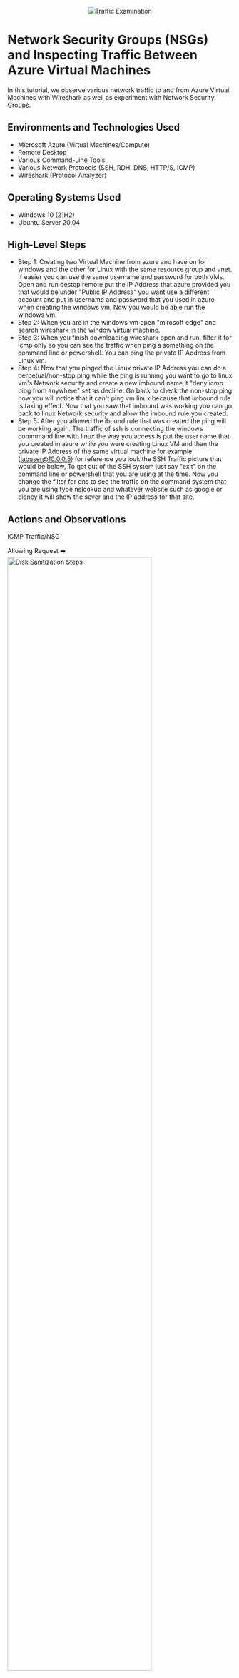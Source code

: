 <p align="center">
<img src="https://i.imgur.com/Ua7udoS.png" alt="Traffic Examination"/>
</p>

<h1>Network Security Groups (NSGs) and Inspecting Traffic Between Azure Virtual Machines</h1>
In this tutorial, we observe various network traffic to and from Azure Virtual Machines with Wireshark as well as experiment with Network Security Groups. <br />




<h2>Environments and Technologies Used</h2>

- Microsoft Azure (Virtual Machines/Compute)
- Remote Desktop
- Various Command-Line Tools
- Various Network Protocols (SSH, RDH, DNS, HTTP/S, ICMP)
- Wireshark (Protocol Analyzer)

<h2>Operating Systems Used </h2>

- Windows 10 (21H2)
- Ubuntu Server 20.04

<h2>High-Level Steps</h2>

- Step 1: Creating two Virtual Machine from azure and have on for windows and the other for Linux with the same resource group and vnet. If easier you can use the same username and password for both VMs. Open and run destop remote put the IP Address that azure provided you that would be under "Public IP Address" you want use a different account and put in username and password that you used in azure when creating the windows vm, Now you would be able run the windows vm. 
- Step 2: When you are in the windows vm open "mirosoft edge" and search wireshark in the window virtual machine.
- Step 3: When you finish downloading wireshark open and run, filter it for icmp only so you can see the traffic when ping a something on the command line or powershell. You can ping the private IP Address from Linux vm. 
- Step 4: Now that you pinged the Linux private IP Address you can do a perpetual/non-stop ping while the ping is running you want to go to linux vm's Network security and create a new imbound name it "deny icmp ping from anywhere" set as decline.  Go back to check the non-stop ping now you will notice that it can't ping vm linux because that imbound rule is taking effect. Now that you saw that imbound was working you can go back to linux Network security and allow the imbound rule you created.
- Step 5: After you allowed the ibound rule that was created the ping will be working again. The traffic of ssh is connecting the windows commmand line with linux the way you access is put the user name that you created in azure while you were creating Linux VM and than the private IP Address of the same virtual machine for example (labuser@10.0.0.5) for reference you look the SSH Traffic picture that would be below, To get out of the SSH system just say "exit" on the command line or powershell that you are using at the time. Now you change the filter for dns to see the traffic on the command system that you are using type nslookup and whatever website such as google or disney it will show the sever and the IP address for that site.

<h2>Actions and Observations</h2>
ICMP Traffic/NSG
<p>
 
 Allowing Request ➡️
<img src="https://i.imgur.com/32kmuuv.png" height="80%" width="80%" alt="Disk Sanitization Steps"/>
 
 Decline Request ➡️
  <img src="https://i.imgur.com/AWwX4KC.png" height="80%" width="80%" alt="Disk Sanitization Steps"/>
</p>
On the picture that says "Allow Request" was before the imbound rule was created and that was allowing the linux VM to reply each time that windows was requesting but as soon the imbound rule was created and it set to deny linux vm couldn't reply just like the picture that says "Decline Request" the only thing it will say is request timeout each the windows vm is requesting. If you allow it again windows will recieve a reply to stop the ping that was made click (control,C). You will see this type of traffic if you are trying to ping something like (ping /all). 
<p>
</p>
<br />
SSH Traffic
<p>
<img src="https://i.imgur.com/qai9SZA.png" height="80%" width="80%" alt="Disk Sanitization Steps"/>
</p>
<p>
When you connect to linux you will get some traffic just like the picture above, Using commands like zip to zip files or ifconfig to display the Ip address. The more commands you use the more traffic it will show. Notice that the souce and destination change is because you are using the linux and it has it own private ip address.
</p>
<br />
DNS Traffic
<p>
<img src="https://i.imgur.com/F48S2Tf.png" height="80%" width="80%" alt="Disk Sanitization Steps"/>
</p>
<p>
 When you are you using the filter dns you can look up the ip addresse(s) of the site you used in the command system just like how it shows the picture above. Notice that google has more than one IP address and disney has just one IP address.The reason why google has ip addresses is because it has more resources than disney has.
</p>
<br />
